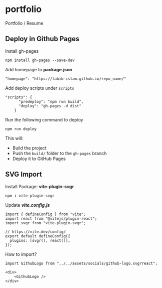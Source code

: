 # portfolio
Portfolio / Resume

## Deploy in Github Pages
Install gh-pages

    npm install gh-pages --save-dev
Add homepage to **package.json**

    "homepage": "https://labib-islam.github.io/repo_name/"
Add deploy scripts under `scripts`

    "scripts": {
          "predeploy": "npm run build",
          "deploy": "gh-pages -d dist"
        }
Run the following command to deploy
    
    npm run deploy
This will:
-   Build the project
-   Push the `build/` folder to the `gh-pages` branch
-   Deploy it to GitHub Pages
## SVG Import
Install Package: **vite-plugin-svgr**

    npm i vite-plugin-svgr
Update ***vite.config.js***

    import { defineConfig } from "vite";
    import react from "@vitejs/plugin-react";
    import svgr from "vite-plugin-svgr";
    
    // https://vite.dev/config/
    export default defineConfig({
      plugins: [svgr(), react()],
    });
How to import?

    import GithubLogo from "../../assets/socials/github-logo.svg?react";
    
    <div>
        <GithubLogo />
    </div>

